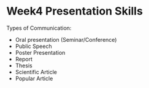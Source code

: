 # Week4 Presentation Skills

Types of Communication:

- Oral presentation (Seminar/Conference)
- Public Speech
- Poster Presentation
- Report
- Thesis
- Scientific Article
- Popular Article
